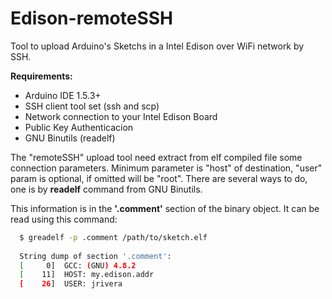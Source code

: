 # Edison-remoteSSH
Tool to upload Arduino's Sketchs in a Intel Edison over WiFi network by SSH.

**Requirements:**
* Arduino IDE 1.5.3+
* SSH client tool set (ssh and scp)
* Network connection to your Intel Edison Board
* Public Key Authenticacion
* GNU Binutils (readelf)


The "remoteSSH" upload tool need extract from elf compiled file some connection parameters.
Minimum parameter is "host" of destination, "user" param is optional, if omitted will be "root".
There are several ways to do, one is by **readelf** command from GNU Binutils.

This information is in the **'.comment'** section of the binary object. It can be read using this command:
```bash
  $ greadelf -p .comment /path/to/sketch.elf
  
  String dump of section '.comment':
  [     0]  GCC: (GNU) 4.8.2
  [    11]  HOST: my.edison.addr
  [    26]  USER: jrivera
```
